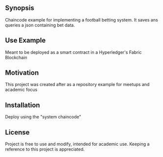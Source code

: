 ## Synopsis

Chaincode example for implementing a football betting system. It saves ans queries a json containing bet data.

## Use Example

Meant to be deployed as a smart contract in a Hyperledger's Fabric Blockchain

## Motivation

This project was created after as a repository example for meetups and academic focus

## Installation

Deploy using the "system chaincode"

## License

Project is free to use and modify, intended for academic use. Keeping a reference to this project is appreciated.
